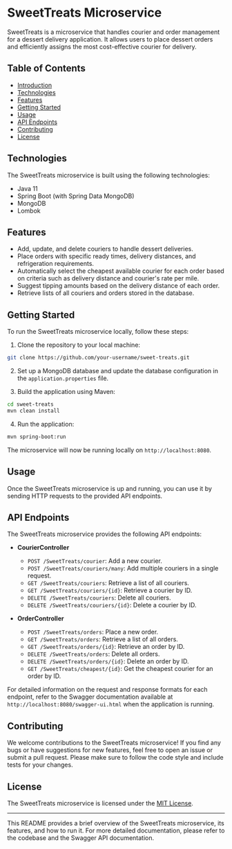 # SweetTreats Microservice

SweetTreats is a microservice that handles courier and order management for a dessert delivery application. It allows users to place dessert orders and efficiently assigns the most cost-effective courier for delivery.

## Table of Contents

- [Introduction](#sweettreats-microservice)
- [Technologies](#technologies)
- [Features](#features)
- [Getting Started](#getting-started)
- [Usage](#usage)
- [API Endpoints](#api-endpoints)
- [Contributing](#contributing)
- [License](#license)

## Technologies

The SweetTreats microservice is built using the following technologies:

- Java 11
- Spring Boot (with Spring Data MongoDB)
- MongoDB
- Lombok

## Features

- Add, update, and delete couriers to handle dessert deliveries.
- Place orders with specific ready times, delivery distances, and refrigeration requirements.
- Automatically select the cheapest available courier for each order based on criteria such as delivery distance and courier's rate per mile.
- Suggest tipping amounts based on the delivery distance of each order.
- Retrieve lists of all couriers and orders stored in the database.

## Getting Started

To run the SweetTreats microservice locally, follow these steps:

1. Clone the repository to your local machine:

```bash
git clone https://github.com/your-username/sweet-treats.git
```

2. Set up a MongoDB database and update the database configuration in the `application.properties` file.

3. Build the application using Maven:

```bash
cd sweet-treats
mvn clean install
```

4. Run the application:

```bash
mvn spring-boot:run
```

The microservice will now be running locally on `http://localhost:8080`.

## Usage

Once the SweetTreats microservice is up and running, you can use it by sending HTTP requests to the provided API endpoints.

## API Endpoints

The SweetTreats microservice provides the following API endpoints:

- **CourierController**

  - `POST /SweetTreats/courier`: Add a new courier.
  - `POST /SweetTreats/couriers/many`: Add multiple couriers in a single request.
  - `GET /SweetTreats/couriers`: Retrieve a list of all couriers.
  - `GET /SweetTreats/couriers/{id}`: Retrieve a courier by ID.
  - `DELETE /SweetTreats/couriers`: Delete all couriers.
  - `DELETE /SweetTreats/couriers/{id}`: Delete a courier by ID.

- **OrderController**

  - `POST /SweetTreats/orders`: Place a new order.
  - `GET /SweetTreats/orders`: Retrieve a list of all orders.
  - `GET /SweetTreats/orders/{id}`: Retrieve an order by ID.
  - `DELETE /SweetTreats/orders`: Delete all orders.
  - `DELETE /SweetTreats/orders/{id}`: Delete an order by ID.
  - `GET /SweetTreats/cheapest/{id}`: Get the cheapest courier for an order by ID.

For detailed information on the request and response formats for each endpoint, refer to the Swagger documentation available at `http://localhost:8080/swagger-ui.html` when the application is running.

## Contributing

We welcome contributions to the SweetTreats microservice! If you find any bugs or have suggestions for new features, feel free to open an issue or submit a pull request. Please make sure to follow the code style and include tests for your changes.

## License

The SweetTreats microservice is licensed under the [MIT License](LICENSE).

---

This README provides a brief overview of the SweetTreats microservice, its features, and how to run it. For more detailed documentation, please refer to the codebase and the Swagger API documentation.
